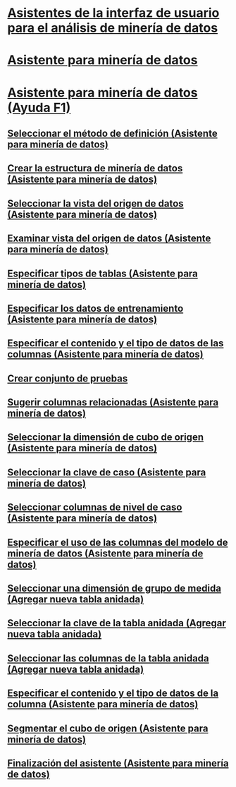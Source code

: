 # [Asistentes de la interfaz de usuario para el análisis de minería de datos](ui-wizards-data-mining.md)

# [Asistente para minería de datos](../data-mining-wizards.md)
# [Asistente para minería de datos (Ayuda F1)](../data-mining-wizard-f1-help-analysis-services-data-mining.md)
## [Seleccionar el método de definición (Asistente para minería de datos)](../select-the-definition-method-data-mining-wizard.md)
## [Crear la estructura de minería de datos (Asistente para minería de datos)](../create-the-data-mining-structure-data-mining-wizard.md)
## [Seleccionar la vista del origen de datos (Asistente para minería de datos)](../select-data-source-view-data-mining-wizard.md)
## [Examinar vista del origen de datos (Asistente para minería de datos)](../browse-data-source-view-data-mining-wizard.md)
## [Especificar tipos de tablas (Asistente para minería de datos)](../specify-table-types-data-mining-wizard.md)
## [Especificar los datos de entrenamiento (Asistente para minería de datos)](../specify-the-training-data-data-mining-wizard.md)
## [Especificar el contenido y el tipo de datos de las columnas (Asistente para minería de datos)](../specify-column-content-and-data-type-data-mining-wizard.md)
## [Crear conjunto de pruebas](../create-testing-set-data-mining-wizard.md)
## [Sugerir columnas relacionadas (Asistente para minería de datos)](../suggest-related-columns-data-mining-wizard.md)
## [Seleccionar la dimensión de cubo de origen (Asistente para minería de datos)](../select-the-source-cube-dimension-data-mining-wizard.md)
## [Seleccionar la clave de caso (Asistente para minería de datos)](../select-the-case-key-data-mining-wizard.md)
## [Seleccionar columnas de nivel de caso (Asistente para minería de datos)](../select-case-level-columns-data-mining-wizard.md)
## [Especificar el uso de las columnas del modelo de minería de datos (Asistente para minería de datos)](../specify-mining-model-column-usage-data-mining-wizard.md)
## [Seleccionar una dimensión de grupo de medida (Agregar nueva tabla anidada)](../select-a-measure-group-dimension-add-new-nested-table-wizard.md)
## [Seleccionar la clave de la tabla anidada (Agregar nueva tabla anidada)](../select-nested-table-key-add-new-nested-table-wizard.md)
## [Seleccionar las columnas de la tabla anidada (Agregar nueva tabla anidada)](../select-nested-table-columns-add-new-nested-table-wizard.md)
## [Especificar el contenido y el tipo de datos de la columna (Asistente para minería de datos)](../specify-the-column-s-content-and-data-type-data-mining-wizard.md)
## [Segmentar el cubo de origen (Asistente para minería de datos)](../slice-source-cube-data-mining-wizard.md)
## [Finalización del asistente (Asistente para minería de datos)](../completing-the-wizard-data-mining-wizard.md)

